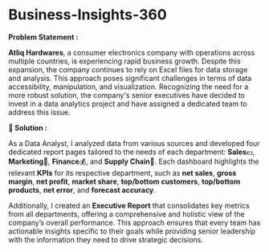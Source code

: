 # Business-Insights-360

**Problem Statement :**  

**Atliq Hardwares**, a consumer electronics company with operations across multiple countries, is experiencing rapid business growth. Despite this expansion, the company continues to rely on Excel files for data storage and analysis. This approach poses significant challenges in terms of data accessibility, manipulation, and visualization. Recognizing the need for a more robust solution, the company's senior executives have decided to invest in a data analytics project and have assigned a dedicated team to address this issue.

**🌟 Solution :**  

As a Data Analyst, I analyzed data from various sources and developed four dedicated report pages tailored to the needs of each department: **Sales**💵, **Marketing**📣, **Finance**💰, and **Supply Chain**🚚. Each dashboard highlights the relevant **KPIs** for its respective department, such as **net sales**, **gross margin**, **net profit**, **market share**, **top/bottom customers**, **top/bottom products**, **net error**, and **forecast accuracy**.  

Additionally, I created an **Executive Report** that consolidates key metrics from all departments, offering a comprehensive and holistic view of the company’s overall performance. This approach ensures that every team has actionable insights specific to their goals while providing senior leadership with the information they need to drive strategic decisions.

